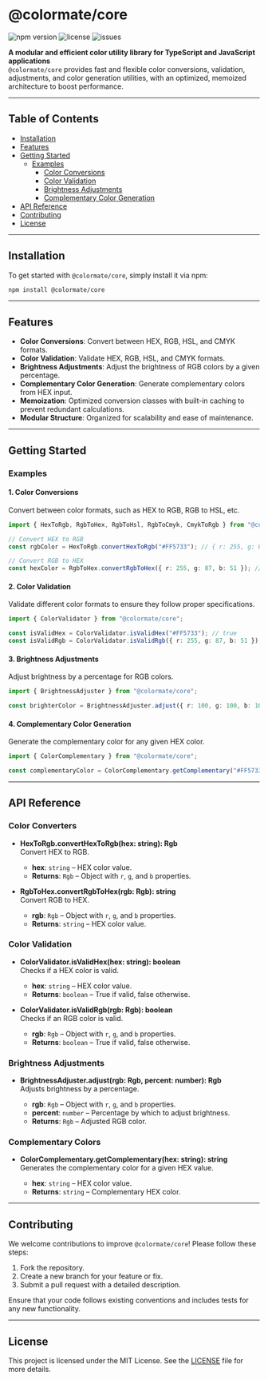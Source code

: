 # @colormate/core

![npm version](https://img.shields.io/npm/v/@colormate/core?color=blue&style=flat-square) 
![license](https://img.shields.io/badge/license-MIT-green?style=flat-square) 
![issues](https://img.shields.io/github/issues/sanlamamba/colormate?color=yellow&style=flat-square) 

**A modular and efficient color utility library for TypeScript and JavaScript applications**  
`@colormate/core` provides fast and flexible color conversions, validation, adjustments, and color generation utilities, with an optimized, memoized architecture to boost performance.

---

## Table of Contents

- [Installation](#installation)
- [Features](#features)
- [Getting Started](#getting-started)
  - [Examples](#examples)
    - [Color Conversions](#color-conversions)
    - [Color Validation](#color-validation)
    - [Brightness Adjustments](#brightness-adjustments)
    - [Complementary Color Generation](#complementary-color-generation)
- [API Reference](#api-reference)
- [Contributing](#contributing)
- [License](#license)

---

## Installation

To get started with `@colormate/core`, simply install it via npm:

```bash
npm install @colormate/core
```

---

## Features

- **Color Conversions**: Convert between HEX, RGB, HSL, and CMYK formats.
- **Color Validation**: Validate HEX, RGB, HSL, and CMYK formats.
- **Brightness Adjustments**: Adjust the brightness of RGB colors by a given percentage.
- **Complementary Color Generation**: Generate complementary colors from HEX input.
- **Memoization**: Optimized conversion classes with built-in caching to prevent redundant calculations.
- **Modular Structure**: Organized for scalability and ease of maintenance.

---

## Getting Started

### Examples

#### 1. Color Conversions

Convert between color formats, such as HEX to RGB, RGB to HSL, etc.

```typescript
import { HexToRgb, RgbToHex, RgbToHsl, RgbToCmyk, CmykToRgb } from "@colormate/core";

// Convert HEX to RGB
const rgbColor = HexToRgb.convertHexToRgb("#FF5733"); // { r: 255, g: 87, b: 51 }

// Convert RGB to HEX
const hexColor = RgbToHex.convertRgbToHex({ r: 255, g: 87, b: 51 }); // #FF5733
```

#### 2. Color Validation

Validate different color formats to ensure they follow proper specifications.

```typescript
import { ColorValidator } from "@colormate/core";

const isValidHex = ColorValidator.isValidHex("#FF5733"); // true
const isValidRgb = ColorValidator.isValidRgb({ r: 255, g: 87, b: 51 }); // true
```

#### 3. Brightness Adjustments

Adjust brightness by a percentage for RGB colors.

```typescript
import { BrightnessAdjuster } from "@colormate/core";

const brighterColor = BrightnessAdjuster.adjust({ r: 100, g: 100, b: 100 }, 20); // Increase brightness by 20%
```

#### 4. Complementary Color Generation

Generate the complementary color for any given HEX color.

```typescript
import { ColorComplementary } from "@colormate/core";

const complementaryColor = ColorComplementary.getComplementary("#FF5733"); // The complementary HEX color
```

---

## API Reference

### Color Converters

- **HexToRgb.convertHexToRgb(hex: string): Rgb**  
  Convert HEX to RGB.

  - **hex**: `string` – HEX color value.
  - **Returns**: `Rgb` – Object with `r`, `g`, and `b` properties.

- **RgbToHex.convertRgbToHex(rgb: Rgb): string**  
  Convert RGB to HEX.

  - **rgb**: `Rgb` – Object with `r`, `g`, and `b` properties.
  - **Returns**: `string` – HEX color value.

### Color Validation

- **ColorValidator.isValidHex(hex: string): boolean**  
  Checks if a HEX color is valid.

  - **hex**: `string` – HEX color value.
  - **Returns**: `boolean` – True if valid, false otherwise.

- **ColorValidator.isValidRgb(rgb: Rgb): boolean**  
  Checks if an RGB color is valid.

  - **rgb**: `Rgb` – Object with `r`, `g`, and `b` properties.
  - **Returns**: `boolean` – True if valid, false otherwise.

### Brightness Adjustments

- **BrightnessAdjuster.adjust(rgb: Rgb, percent: number): Rgb**  
  Adjusts brightness by a percentage.

  - **rgb**: `Rgb` – Object with `r`, `g`, and `b` properties.
  - **percent**: `number` – Percentage by which to adjust brightness.
  - **Returns**: `Rgb` – Adjusted RGB color.

### Complementary Colors

- **ColorComplementary.getComplementary(hex: string): string**  
  Generates the complementary color for a given HEX value.

  - **hex**: `string` – HEX color value.
  - **Returns**: `string` – Complementary HEX color.

---

## Contributing

We welcome contributions to improve `@colormate/core`! Please follow these steps:

1. Fork the repository.
2. Create a new branch for your feature or fix.
3. Submit a pull request with a detailed description.

Ensure that your code follows existing conventions and includes tests for any new functionality.

---

## License

This project is licensed under the MIT License. See the [LICENSE](https://github.com/sanlamamba/colormate/blob/main/LICENSE) file for more details.

